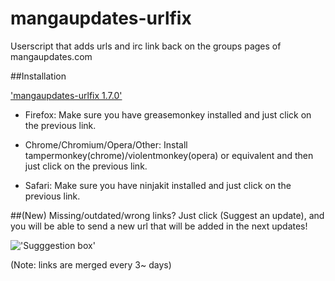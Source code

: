 mangaupdates-urlfix
===================

Userscript that adds urls and irc link back on the groups pages of mangaupdates.com

##Installation
 
['mangaupdates-urlfix 1.7.0'](https://github.com/loadletter/mangaupdates-urlfix/raw/master/mangaupdates_urlfix.user.js)

- Firefox: Make sure you have greasemonkey installed and just click on the previous link.
 
- Chrome/Chromium/Opera/Other: Install tampermonkey(chrome)/violentmonkey(opera) or equivalent and then just click on the previous link.
 
- Safari: Make sure you have ninjakit installed and just click on the previous link.

##(New) Missing/outdated/wrong links?
Just click (Suggest an update), and you will be able to send a new url that will be added in the next updates!

!['Sugggestion box'](http://s29.postimg.org/3jq7j4593/sugg.png)

(Note: links are merged every 3~ days)
